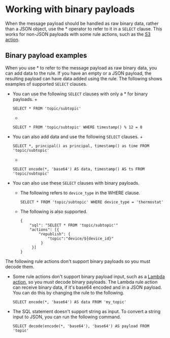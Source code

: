 # Working with binary payloads<a name="binary-payloads"></a>

When the message payload should be handled as raw binary data, rather than a JSON object, use the \* operator to refer to it in a `SELECT` clause\. This works for non\-JSON payloads with some rule actions, such as the [S3 action](https://docs.aws.amazon.com/iot/latest/developerguide/iot-rule-actions.html#s3-rule)\.

## Binary payload examples<a name="binary-payloads-examples"></a>

When you use \* to refer to the message payload as raw binary data, you can add data to the rule\. If you have an empty or a JSON payload, the resulting payload can have data added using the rule\. The following shows examples of supported `SELECT` clauses\.
+ You can use the following `SELECT` clauses with only a \* for binary payloads\.
  + 

    ```
    SELECT * FROM 'topic/subtopic'
    ```
  + 

    ```
    SELECT * FROM 'topic/subtopic' WHERE timestamp() % 12 = 0
    ```
+ You can also add data and use the following `SELECT` clauses\.
  + 

    ```
    SELECT *, principal() as principal, timestamp() as time FROM 'topic/subtopic'
    ```
  + 

    ```
    SELECT encode(*, 'base64') AS data, timestamp() AS ts FROM 'topic/subtopic'
    ```
+ You can also use these `SELECT` clauses with binary payloads\.
  + The following refers to `device_type` in the WHERE clause\.

    ```
    SELECT * FROM 'topic/subtopic' WHERE device_type = 'thermostat'
    ```
  + The following is also supported\.

    ```
    {
        "sql": "SELECT * FROM 'topic/subtopic'"
        "actions": [{
            "republish": {
                "topic":"device/${device_id}"
             }
         }]
    }
    ```

The following rule actions don't support binary payloads so you must decode them\.
+ Some rule actions don't support binary payload input, such as a [Lambda action](https://docs.aws.amazon.com/iot/latest/developerguide/iot-rule-actions.html#lambda-rule), so you must decode binary payloads\. The Lambda rule action can receive binary data, if it's base64 encoded and in a JSON payload\. You can do this by changing the rule to the following\.

  ```
  SELECT encode(*, 'base64') AS data FROM 'my_topic'
  ```
+ The SQL statement doesn't support string as input\. To convert a string input to JSON, you can run the following command\.

  ```
  SELECT decode(encode(*, 'base64'), 'base64') AS payload FROM 'topic'
  ```